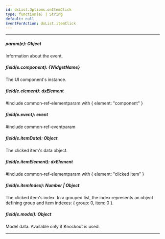 ```yaml
---
id: dxList.Options.onItemClick
type: function(e) | String
default: null
EventForAction: dxList.itemClick
---
```

---
##### param(e): Object
Information about the event.

##### field(e.component): {WidgetName}
The UI component's instance.

##### field(e.element): dxElement
#include common-ref-elementparam with { element: "component" }

##### field(e.event): event
#include common-ref-eventparam

##### field(e.itemData): Object
The clicked item's data object.

##### field(e.itemElement): dxElement
#include common-ref-elementparam with { element: "clicked item" }

##### field(e.itemIndex): Number | Object
The clicked item's index. In a grouped list, the index represents an object defining group and item indexes: { group: 0, item: 0 }.

##### field(e.model): Object
Model data. Available only if Knockout is used.

---
